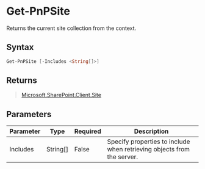 # Get-PnPSite
Returns the current site collection from the context.
## Syntax
```powershell
Get-PnPSite [-Includes <String[]>]
```


## Returns
>[Microsoft.SharePoint.Client.Site](https://msdn.microsoft.com/en-us/library/microsoft.sharepoint.client.site.aspx)

## Parameters
Parameter|Type|Required|Description
---------|----|--------|-----------
|Includes|String[]|False|Specify properties to include when retrieving objects from the server.|
